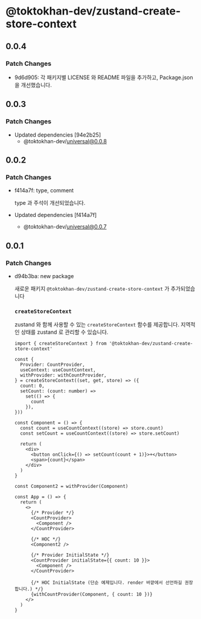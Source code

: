 # @toktokhan-dev/zustand-create-store-context

## 0.0.4

### Patch Changes

- 9d6d905: 각 패키지별 LICENSE 와 README 파일을 추가하고, Package.json 을 개선했습니다.

## 0.0.3

### Patch Changes

- Updated dependencies [94e2b25]
  - @toktokhan-dev/universal@0.0.8

## 0.0.2

### Patch Changes

- f414a7f: type, comment

  type 과 주석이 개선되었습니다.

- Updated dependencies [f414a7f]
  - @toktokhan-dev/universal@0.0.7

## 0.0.1

### Patch Changes

- d94b3ba: new package

  새로운 패키지 `@toktokhan-dev/zustand-create-store-context` 가 추가되었습니다

  ### `createStoreContext`

  zustand 와 함께 사용할 수 있는 `createStoreContext` 함수를 제공합니다. 지역적인 상태를 zustand 로 관리할 수 있습니다.

  ```tsx
  import { createStoreContext } from '@toktokhan-dev/zustand-create-store-context'

  const {
    Provider: CountProvider,
    useContext: useCountContext,
    withProvider: withCountProvider,
  } = createStoreContext((set, get, store) => ({
    count: 0,
    setCount: (count: number) =>
      set(() => {
        count
      }),
  }))

  const Component = () => {
    const count = useCountContext((store) => store.count)
    const setCount = useCountContext((store) => store.setCount)

    return (
      <div>
        <button onClick={() => setCount(count + 1)}>+</button>
        <span>{count}</span>
      </div>
    )
  }

  const Component2 = withProvider(Component)

  const App = () => {
    return (
      <>
        {/* Provider */}
        <CountProvider>
          <Component />
        </CountProvider>

        {/* HOC */}
        <Component2 />

        {/* Provider InitialState */}
        <CountProvider initialState={{ count: 10 }}>
          <Component />
        </CountProvider>

        {/* HOC InitialState (단순 예제입니다. render 바깥에서 선언하길 권장합니다.) */}
        {withCountProvider(Component, { count: 10 })}
      </>
    )
  }
  ```
